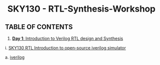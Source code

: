 <h1 align="center">SKY130 - RTL-Synthesis-Workshop</h1>

## TABLE OF CONTENTS

1. [**Day 1**:  Introduction to Verilog RTL design and Synthesis](https://github.com/drvasanthi/SKY130-RTL-Synthesis-Workshop/blob/main/README.md#1-introduction-to-verilog-rtl-design-and-synthesis)

  i. [SKY130 RTL Introduction to open-source iverilog simulator ](https://github.com/drvasanthi/SKY130-RTL-Synthesis-Workshop#11-SKY130-rtl-introduction-to-open-source-iverilog-simulator)

   a. [iverilog](https://github.com/drvasanthi)
